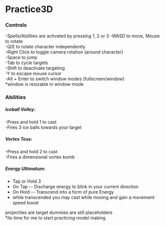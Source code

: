 # Practice3D <br />

### Controls <br />
-Spells/Abilities are activated by pressing 1, 2 or 3
-WASD to move, Mouse to rotate <br />
-Q/E to rotate character independently <br />
-Right Click to toggle camera rotation (around character) <br />
-Space to jump <br />
-Tab to cycle targets <br />
-Shift to deactivate targeting <br />
-Y to escape mouse cursor <br />
-Alt + Enter to switch window modes (fullscreen/window) <br />
  *window is resizable in window mode <br />
  
 ### Abilities <br />
 ##### Iceball Volley: <br />
 -Press and hold 1 to cast <br />
 -Fires 3 ice balls towards your target <br />
 ##### Vortex Toss: <br />
 -Press and hold 2 to cast <br />
 -Fires a dimensional vortex bomb <br />
 ##### Energy Ultimatum: <br />
 * Tap or Hold 3 <br />
 * On Tap -- Discharge energy to blink in your current direction <br />
 * On Hold -- Transcend into a form of pure Energy <br />
 * while transcended you may cast while moving and gain a movement speed boost <br />
  
  projectiles are target dummies are still placeholders <br />
  *its time for me to start practicing model making <br />
